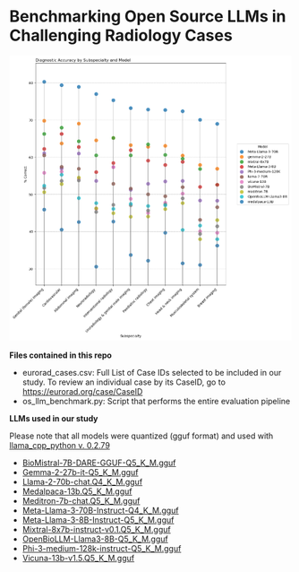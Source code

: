 # Benchmarking Open Source LLMs in Challenging Radiology Cases

![Percentage correct across all cases.](results_overview.png)

**Files contained in this repo**

- eurorad_cases.csv: Full List of Case IDs selected to be included in our study. To review an individual case by its CaseID, go to https://eurorad.org/case/CaseID
- os_llm_benchmark.py: Script that performs the entire evaluation pipeline


**LLMs used in our study**

Please note that all models were quantized (gguf format) and used with [llama_cpp_python v. 0.2.79](https://github.com/abetlen/llama-cpp-python/releases/tag/v0.2.79)
- [BioMistral-7B-DARE-GGUF-Q5_K_M.gguf](https://huggingface.co/BioMistral/BioMistral-7B-DARE-GGUF)
- [Gemma-2-27b-it-Q5_K_M.gguf](https://huggingface.co/bartowski/gemma-2-27b-it-GGUF)
- [Llama-2-70b-chat.Q4_K_M.gguf](https://huggingface.co/TheBloke/Llama-2-70B-Chat-GGUF)
- [Medalpaca-13b.Q5_K_M.gguf](https://huggingface.co/mradermacher/medalpaca-13b-GGUF)
- [Meditron-7b-chat.Q5_K_M.gguf](https://huggingface.co/TheBloke/meditron-7B-chat-GGUF)
- [Meta-Llama-3-70B-Instruct-Q4_K_M.gguf](https://huggingface.co/bartowski/Meta-Llama-3-70B-Instruct-GGUF)
- [Meta-Llama-3-8B-Instruct-Q5_K_M.gguf](https://huggingface.co/bartowski/Meta-Llama-3-8B-Instruct-GGUF)
- [Mixtral-8x7b-instruct-v0.1.Q5_K_M.gguf](https://huggingface.co/TheBloke/Mixtral-8x7B-Instruct-v0.1-GGUF)
- [OpenBioLLM-Llama3-8B-Q5_K_M.gguf](https://huggingface.co/bartowski/OpenBioLLM-Llama3-8B-GGUF)
- [Phi-3-medium-128k-instruct-Q5_K_M.gguf](https://huggingface.co/bartowski/Phi-3-medium-128k-instruct-GGUF)
- [Vicuna-13b-v1.5.Q5_K_M.gguf](https://huggingface.co/TheBloke/vicuna-7B-v1.5-GGUF)
